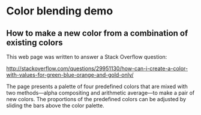 # Color blending demo

## How to make a new color from a combination of existing colors

This web page was written to answer a Stack Overflow question:

http://stackoverflow.com/questions/29951130/how-can-i-create-a-color-with-values-for-green-blue-orange-and-gold-only/

The page presents a palette of four predefined colors that are mixed
with two methods&mdash;alpha compositing and arithmetic average&mdash;to
make a pair of new colors. The proportions of the predefined colors can
be adjusted by sliding the bars above the color palette.

